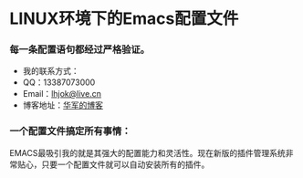 # LINUX环境下的Emacs配置文件

### 每一条配置语句都经过严格验证。
* 我的联系方式：
* QQ：13387073000
* Email：lhjok@live.cn
* 博客地址：[华军的博客](http://gogae.org/)

### 一个配置文件搞定所有事情：
EMACS最吸引我的就是其强大的配置能力和灵活性。现在新版的插件管理系统非常贴心，只要一个配置文件就可以自动安装所有的插件。
